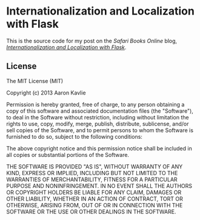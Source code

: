 Internationalization and Localization with Flask
================================================

This is the source code for my post on the *Safari Books Online* blog,
[*Internationalization and Localization with Flask*](http://blog.safaribooksonline.com/2013/11/27/flask-internationalization-and-localization/).

License
-------

The MIT License (MIT)

Copyright (c) 2013 Aaron Kavlie

Permission is hereby granted, free of charge, to any person obtaining a copy
of this software and associated documentation files (the "Software"), to deal
in the Software without restriction, including without limitation the rights
to use, copy, modify, merge, publish, distribute, sublicense, and/or sell
copies of the Software, and to permit persons to whom the Software is
furnished to do so, subject to the following conditions:

The above copyright notice and this permission notice shall be included in
all copies or substantial portions of the Software.

THE SOFTWARE IS PROVIDED "AS IS", WITHOUT WARRANTY OF ANY KIND, EXPRESS OR
IMPLIED, INCLUDING BUT NOT LIMITED TO THE WARRANTIES OF MERCHANTABILITY,
FITNESS FOR A PARTICULAR PURPOSE AND NONINFRINGEMENT. IN NO EVENT SHALL THE
AUTHORS OR COPYRIGHT HOLDERS BE LIABLE FOR ANY CLAIM, DAMAGES OR OTHER
LIABILITY, WHETHER IN AN ACTION OF CONTRACT, TORT OR OTHERWISE, ARISING FROM,
OUT OF OR IN CONNECTION WITH THE SOFTWARE OR THE USE OR OTHER DEALINGS IN
THE SOFTWARE.

